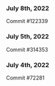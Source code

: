 ### July 8th, 2022

Commit #122339

### July 5th, 2022

Commit #314353


### July 4th, 2022

Commit #72281
